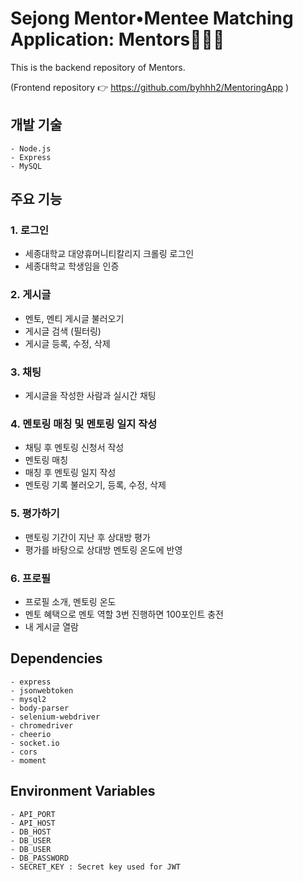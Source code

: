 #  Sejong Mentor•Mentee Matching Application: Mentors👩🏻‍🏫

This is the backend repository of Mentors.

(Frontend repository 👉 https://github.com/byhhh2/MentoringApp )

## 개발 기술

    - Node.js
    - Express
    - MySQL
    
## 주요 기능
### 1. 로그인
- 세종대학교 대양휴머니티칼리지 크롤링 로그인
- 세종대학교 학생임을 인증
### 2. 게시글
- 멘토, 멘티 게시글 불러오기
- 게시글 검색 (필터링)
- 게시글 등록, 수정, 삭제
### 3. 채팅
- 게시글을 작성한 사람과 실시간 채팅
### 4. 멘토링 매칭 및 멘토링 일지 작성
- 채팅 후 멘토링 신청서 작성
- 멘토링 매칭
- 매칭 후 멘토링 일지 작성
- 멘토링 기록 불러오기, 등록, 수정, 삭제
### 5. 평가하기
- 맨토링 기간이 지난 후 상대방 평가
- 평가를 바탕으로 상대방 멘토링 온도에 반영
### 6. 프로필
- 프로필 소개, 멘토링 온도
- 멘토 혜택으로 멘토 역할 3번 진행하면 100포인트 충전
- 내 게시글 열람

## Dependencies

    - express
    - jsonwebtoken
    - mysql2
    - body-parser
    - selenium-webdriver
    - chromedriver
    - cheerio
    - socket.io
    - cors
    - moment

## Environment Variables

    - API_PORT
    - API_HOST
    - DB_HOST
    - DB_USER
    - DB_USER
    - DB_PASSWORD
    - SECRET_KEY : Secret key used for JWT
